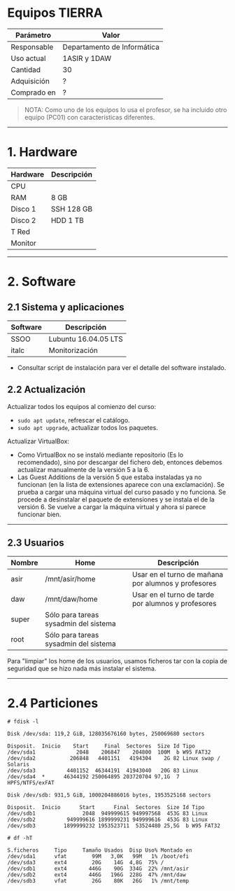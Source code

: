 
# Equipos TIERRA

| Parámetro | Valor |
| --------- | ----- |
| Responsable | Departamento de Informática |
| Uso actual  | 1ASIR y 1DAW |
| Cantidad    | 30 |
| Adquisición | ? |
| Comprado en | ? |

> NOTA: Como uno de los equipos lo usa el profesor, se ha incluido otro equipo (PC01) con características diferentes.
---

# 1. Hardware

| Hardware | Descripción |
| -------- | ----------- |
| CPU      |
| RAM      | 8 GB |
| Disco 1  | SSH 128 GB |
| Disco 2  | HDD 1 TB |
| T Red    | |
| Monitor  | |

---

# 2. Software

## 2.1 Sistema y aplicaciones

| Software | Descripción          |
| -------- | -------------------- |
| SSOO     | Lubuntu 16.04.05 LTS |
| italc    | Monitorización       |

* Consultar script de instalación para ver el detalle del software instalado.

## 2.2 Actualización

Actualizar todos los equipos al comienzo del curso:
* `sudo apt update`, refrescar el catálogo.
* `sudo apt upgrade`, actualizar todos los paquetes.

Actualizar VirtualBox:
* Como VirtualBox no se instaló mediante repositorio (Es lo recomendado), sino por descargar del fichero deb, entonces debemos actualizar manualmente de la versión 5 a la 6.
* Las Guest Additions de la versión 5 que estaba instaladas ya no funcionan (en la lista de extensiones aparece con una exclamación). Se prueba a cargar una máquina virtual del curso pasado y no funciona. Se procede a desinstalar el paquete de extensiones y se instala el de la versión 6. Se vuelve a cargar la máquina virtual y ahora sí parece funcionar bien.

---

## 2.3 Usuarios

| Nombre   | Home           | Descripción |
| -------- | -------------- |----------- |
| asir     | /mnt/asir/home | Usar en el turno de mañana por alumnos y profesores |
| daw      | /mnt/daw/home | Usar en el turno de tarde por alumnos y profesores |
| super    | Sólo para tareas sysadmin del sistema |
| root     | Sólo para tareas sysadmin del sistema |


Para "limpiar" los home de los usuarios, usamos ficheros tar con la copia de seguridad que se hizo nada más instalar el sistema.

---

# 2.4 Particiones

```
# fdisk -l

Disk /dev/sda: 119,2 GiB, 128035676160 bytes, 250069680 sectors

Disposit.  Inicio    Start     Final  Sectores  Size Id Tipo
/dev/sda1             2048    206847    204800  100M  b W95 FAT32
/dev/sda2           206848   4401151   4194304    2G 82 Linux swap / Solaris
/dev/sda3          4401152  46344191  41943040   20G 83 Linux
/dev/sda4  *      46344192 250064895 203720704 97,1G  7 HPFS/NTFS/exFAT

Disk /dev/sdb: 931,5 GiB, 1000204886016 bytes, 1953525168 sectors

Disposit.  Inicio      Start      Final  Sectores  Size Id Tipo
/dev/sdb1               2048  949999615 949997568  453G 83 Linux
/dev/sdb2          949999616 1899999231 949999616  453G 83 Linux
/dev/sdb3         1899999232 1953523711  53524480 25,5G  b W95 FAT32
```

```
# df -hT

S.ficheros     Tipo     Tamaño Usados  Disp Uso% Montado en
/dev/sda1      vfat        99M   3,0K   99M   1% /boot/efi
/dev/sda3      ext4        20G    14G  4,8G  75% /
/dev/sdb1      ext4       446G    90G  334G  22% /mnt/asir
/dev/sdb2      ext4       446G   196G  228G  47% /mnt/daw
/dev/sdb3      vfat        26G    80K   26G   1% /mnt/temp
```
